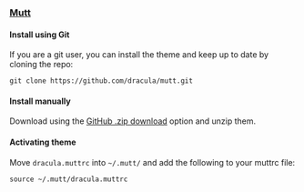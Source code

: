 ### [Mutt](http://www.mutt.org)

#### Install using Git

If you are a git user, you can install the theme and keep up to date by cloning the repo:

    git clone https://github.com/dracula/mutt.git

#### Install manually

Download using the [GitHub .zip download](https://github.com/dracula/mutt/archive/master.zip) option and unzip them.

#### Activating theme

Move `dracula.muttrc` into `~/.mutt/` and add the following to your muttrc file:

    source ~/.mutt/dracula.muttrc
